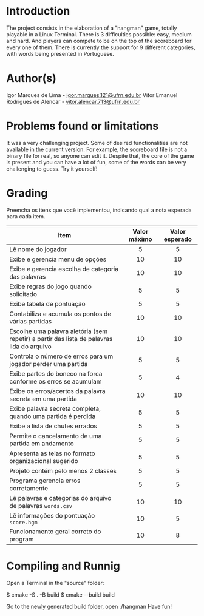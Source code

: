 # Introduction

The project consists in the elaboration of a "hangman" game, totally playable in a Linux Terminal. There
is 3 difficulties possible: easy, medium and hard. And players can compete to be on the top of the scoreboard
for every one of them. There is currently the support for 9 different categories, with words being presented
in Portuguese.

# Author(s)

Igor Marques de Lima - igor.marques.121@ufrn.edu.br
Vitor Emanuel Rodrigues de Alencar - vitor.alencar.713@ufrn.edu.br

# Problems found or limitations

<!-- TODO -->

It was a very challenging project. Some of desired functionalities are not available in the current version.
For example, the scoreboard file is not a binary file for real, so anyone can edit it. Despite that, the core
of the game is present and you can have a lot of fun, some of the words can be very challenging to guess.
Try it yourself!

# Grading

Preencha os itens que você implementou, indicando qual a nota esperada para cada item.

| Item                                                                                      | Valor máximo | Valor esperado |
| ----------------------------------------------------------------------------------------- | :----------: |:--------------:|
| Lê nome do jogador                                                                        |      5       |       5        |
| Exibe e gerencia menu de opções                                                           |      10      |       10       |
| Exibe e gerencia escolha de categoria das palavras                                        |      10      |       10       |
| Exibe regras do jogo quando solicitado                                                    |      5       |       5        |
| Exibe tabela de pontuação                                                                 |      5       |       5        |
| Contabiliza e acumula os pontos de várias partidas                                        |      10      |       10       |
| Escolhe uma palavra aletória (sem repetir) a partir das lista de palavras lida do arquivo |      10      |       10       |
| Controla o número de erros para um jogador perder uma partida                             |      5       |       5        |
| Exibe partes do boneco na forca conforme os erros se acumulam                             |      5       |       4        |
| Exibe os erros/acertos da palavra secreta em uma partida                                  |      10      |       10       |
| Exibe palavra secreta completa, quando uma partida é perdida                              |      5       |       5        |
| Exibe a lista de chutes errados                                                           |      5       |       5        |
| Permite o cancelamento de uma partida em andamento                                        |      5       |       5        |
| Apresenta as telas no formato organizacional sugerido                                     |      5       |       5        |
| Projeto contém pelo menos 2 classes                                                       |      5       |       5        |
| Programa gerencia erros corretamente                                                      |      5       |       5        |
| Lê palavras e categorias do arquivo de palavras `words.csv`                               |      10      |       10       |
| Lê informações do pontuação `score.hgm`                                                   |      10      |       5        |
| Funcionamento geral correto do program                                                    |      10      |       8        |

# Compiling and Runnig

Open a Terminal in the "source" folder:

$ cmake -S . -B build
$ cmake --build build

Go to the newly generated build folder, open
./hangman
Have fun!